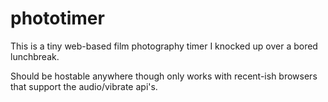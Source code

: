 phototimer
==========

This is a tiny web-based film photography timer I knocked up over
a bored lunchbreak.

Should be hostable anywhere though only works with recent-ish 
browsers that support the audio/vibrate api's.

